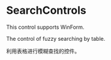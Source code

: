 # SearchControls

This control supports WinForm.

The control of fuzzy searching by table.

利用表格进行模糊查找的控件。
